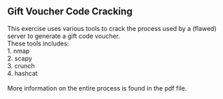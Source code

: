 <h2>Gift Voucher Code Cracking</h2>
This exercise uses various tools to crack the process used by a (flawed) server to generate a gift code voucher.
<br>These tools includes: <br>
1. nmap<br>
2. scapy<br>
3. crunch<br>
4. hashcat<br>
<br>
More information on the entire process is found in the pdf file.
